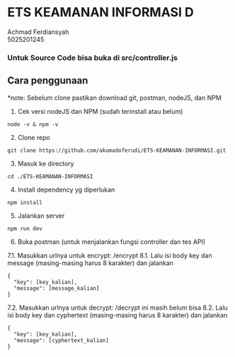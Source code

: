 # ETS KEAMANAN INFORMASI D

Achmad Ferdiansyah
<br>
5025201245
<br>
### Untuk Source Code bisa buka di src/controller.js

## Cara penggunaan
*note: Sebelum clone pastikan download git, postman, nodeJS, dan NPM

1. Cek versi nodeJS dan NPM (sudah terinstall atau belum)
```
node -v & npm -v
```

2. Clone repo
```
git clone https://github.com/akumadoferudi/ETS-KEAMANAN-INFORMASI.git
```

3. Masuk ke directory
```
cd ./ETS-KEAMANAN-INFORMASI
```

4. Install dependency yg diperlukan
```
npm install
```

5. Jalankan server
```
npm run dev
```

6. Buka postman (untuk menjalankan fungsi controller dan tes API)

7.1. Masukkan urlnya untuk encrypt: <baseURL>/encrypt
8.1. Lalu isi body key dan message (masing-masing harus 8 karakter) dan jalankan
```
{
  "key": [key_kalian],
  "message": [message_kalian]
}
```

7.2. Masukkan urlnya untuk decrypt: <baseURL>/decrypt ini masih belum bisa
8.2. Lalu isi body key dan cyphertext (masing-masing harus 8 karakter) dan jalankan
```
{
  "key": [key_kalian],
  "message": [cyphertext_kalian]
}
```
